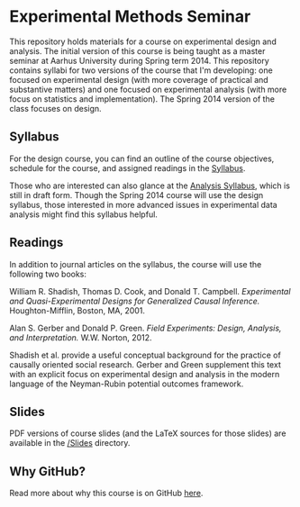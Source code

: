 # Experimental Methods Seminar #

This repository holds materials for a course on experimental design and analysis. The initial version of this course is being taught as a master seminar at Aarhus University during Spring term 2014. This repository contains syllabi for two versions of the course that I'm developing: one focused on experimental design (with more coverage of practical and substantive matters) and one focused on experimental analysis (with more focus on statistics and implementation). The Spring 2014 version of the class focuses on design.

## Syllabus ##

For the design course, you can find an outline of the course objectives, schedule for the course, and assigned readings in the [Syllabus](/Syllabus-Design.pdf).

Those who are interested can also glance at the [Analysis Syllabus](/Syllabus-Analysis.pdf), which is still in draft form. Though the Spring 2014 course will use the design syllabus, those interested in more advanced issues in experimental data analysis might find this syllabus helpful.


## Readings ##

In addition to journal articles on the syllabus, the course will use the following two books:

William R. Shadish, Thomas D. Cook, and Donald T. Campbell. *Experimental and Quasi-Experimental Designs for Generalized Causal Inference.* Houghton-Mifflin, Boston, MA, 2001.

Alan S. Gerber and Donald P. Green. *Field Experiments: Design, Analysis, and Interpretation.* W.W. Norton, 2012.

Shadish et al. provide a useful conceptual background for the practice of causally oriented social research. Gerber and Green supplement this text with an explicit focus on experimental design and analysis in the modern language of the Neyman-Rubin potential outcomes framework.


## Slides ##

PDF versions of course slides (and the LaTeX sources for those slides) are available in the [/Slides](/Slides) directory.


## Why GitHub? ##

Read more about why this course is on GitHub [here](fork.md).

